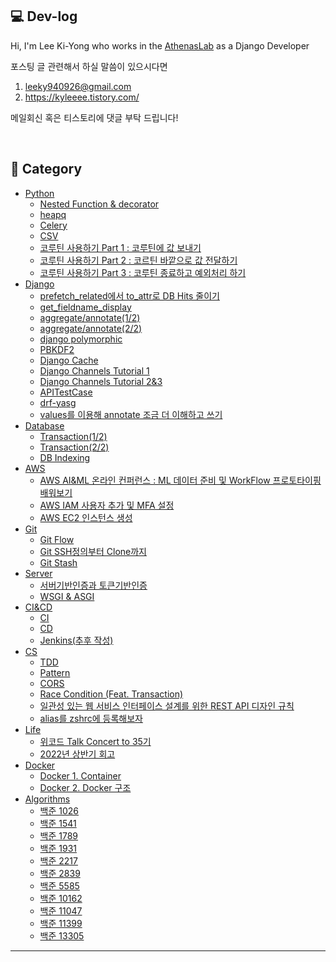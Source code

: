 ## 💻 Dev-log


Hi, I'm Lee Ki-Yong who works in the [AthenasLab](https://www.athenaslab.com/) as a Django Developer <br>

포스팅 글 관련해서 하실 말씀이 있으시다면

1. leeky940926@gmail.com
2. https://kyleeee.tistory.com/

메일회신 혹은 티스토리에 댓글 부탁 드립니다!

<br>

## 📂 Category
* [Python](https://github.com/leeky940926/dev-log/tree/main/Python)
    * [Nested Function & decorator](https://github.com/leeky940926/dev-log/blob/main/Python/Nested%20Function%20&%20decorator.md) 
    * [heapq](https://github.com/leeky940926/dev-log/blob/main/Python/heapq.md)
    * [Celery](https://github.com/leeky940926/dev-log/blob/main/Python/Celery%20-%20Distributed%20Task%20Queue.md)
    * [CSV](https://github.com/leeky940926/dev-log/blob/main/Python/python으로%20csv파일%20만들기.md)
    * [코루틴 사용하기 Part 1 : 코루틴에 값 보내기](https://github.com/leeky940926/dev-log/blob/main/Python/%EC%BD%94%EB%A3%A8%ED%8B%B4%20%EC%82%AC%EC%9A%A9%ED%95%98%EA%B8%B0%20Part1%20:%20%EC%BD%94%EB%A3%A8%ED%8B%B4%EC%97%90%20%EA%B0%92%20%EB%B3%B4%EB%82%B4%EA%B8%B0.md)
    * [코루틴 사용하기 Part 2 : 코르틴 바깥으로 값 전달하기](https://github.com/leeky940926/dev-log/blob/main/Python/%EC%BD%94%EB%A3%A8%ED%8B%B4%20%EC%82%AC%EC%9A%A9%ED%95%98%EA%B8%B0%20Part2%20:%20%EC%BD%94%EB%A3%A8%ED%8B%B4%20%EB%B0%94%EA%B9%A5%EC%9C%BC%EB%A1%9C%20%EA%B0%92%20%EC%A0%84%EB%8B%AC%ED%95%98%EA%B8%B0.md)
    * [코루틴 사용하기 Part 3 : 코루틴 종료하고 예외처리 하기](https://github.com/leeky940926/dev-log/blob/main/Python/%EC%BD%94%EB%A3%A8%ED%8B%B4%20%EC%82%AC%EC%9A%A9%ED%95%98%EA%B8%B0%20Part3%20:%20%EC%BD%94%EB%A3%A8%ED%8B%B4%20%EC%A2%85%EB%A3%8C%ED%95%98%EA%B3%A0%20%EC%98%88%EC%99%B8%EC%B2%98%EB%A6%AC%20%ED%95%98%EA%B8%B0.md)
* [Django](https://github.com/leeky940926/dev-log/tree/main/Django)
    * [prefetch_related에서 to_attr로 DB Hits 줄이기](https://github.com/leeky940926/dev-log/blob/main/Django/prefetch_related%EC%97%90%EC%84%9C%20to_attr%EB%A1%9C%20DB%20Hits%20%EC%A4%84%EC%9D%B4%EA%B8%B0.md)
    * [get_fieldname_display](https://github.com/leeky940926/dev-log/blob/main/Django/get_fieldname_display.md)
    * [aggregate/annotate(1/2)](https://github.com/leeky940926/dev-log/blob/main/Django/aggregate%26annotate(1of2).md)
    * [aggregate/annotate(2/2)](https://github.com/leeky940926/dev-log/blob/main/Django/aggregate%26annotate(2of2).md)
    * [django polymorphic](https://github.com/leeky940926/dev-log/blob/main/Django/django%20polymorphic.md)
    * [PBKDF2](https://github.com/leeky940926/dev-log/blob/main/Django/PBKDF2.md)
    * [Django Cache](https://github.com/leeky940926/dev-log/blob/main/Django/Django%20Cache.md)
    * [Django Channels Tutorial 1](https://github.com/leeky940926/dev-log/blob/main/Django/Django%20Channels%20Tutorial%20Part%201.md)
    * [Django Channels Tutorial 2&3](https://github.com/leeky940926/dev-log/blob/main/Django/Django%20Channels%20Tutorial%20Part%202%20%26%203.md)
    * [APITestCase](https://github.com/leeky940926/dev-log/blob/main/Django/APITestCase.md)
    * [drf-yasg](https://github.com/leeky940926/dev-log/blob/main/Django/drf-yasg.md)
    * [values를 이용해 annotate 조금 더 이해하고 쓰기](https://github.com/leeky940926/dev-log/blob/main/Django/values를%20이용해%20annotate%20조금%20더%20이해하고%20쓰기.md)
* [Database](https://github.com/leeky940926/dev-log/tree/main/Database)
    * [Transaction(1/2)](https://github.com/leeky940926/dev-log/blob/main/Database/Transaction(1of2).md) 
    * [Transaction(2/2)](https://github.com/leeky940926/dev-log/blob/main/Database/Transaction(2of2).md)
    * [DB Indexing](https://github.com/leeky940926/dev-log/blob/main/Database/DB%20Indexing.md)
* [AWS](https://github.com/leeky940926/dev-log/tree/main/AWS)
    * [AWS AI&ML 온라인 컨퍼런스 : ML 데이터 준비 및 WorkFlow 프로토타이핑 배워보기](https://github.com/leeky940926/dev-log/blob/main/AWS/AWS%20AI&ML%20온라인%20컨퍼런스%20:%20ML%20데이터%20준비%20및%20WorkFlow%20프로토타이핑%20배워보기.md)
    * [AWS IAM 사용자 추가 및 MFA 설정](https://github.com/leeky940926/dev-log/blob/main/AWS/AWS%20IAM을%20이용한%20사용자%20권한%20설정과%20MFA%20설정.md)
    * [AWS EC2 인스턴스 생성](https://github.com/leeky940926/dev-log/blob/main/AWS/AWS%20EC2%20인스턴스%20생성.md)
* [Git](https://github.com/leeky940926/dev-log/tree/main/Git)
    * [Git Flow](https://github.com/leeky940926/dev-log/blob/main/Git/Git%20Flow.md)
    * [Git SSH정의부터 Clone까지](https://github.com/leeky940926/dev-log/blob/main/Git/Git%20SSH정의부터%20Clone까지.md)
    * [Git Stash](https://github.com/leeky940926/dev-log/blob/main/Git/git%20stash.md)
* [Server](https://github.com/leeky940926/dev-log/tree/main/Server)
    * [서버기반인증과 토큰기반인증](https://github.com/leeky940926/dev-log/blob/main/Server/서버기반인증과%20토큰기반인증.md)
    * [WSGI & ASGI](https://github.com/leeky940926/dev-log/blob/main/Server/WSGI%20%26%20ASGI.md)
* [CI&CD](https://github.com/leeky940926/dev-log/tree/main/CICD)
    * [CI](https://github.com/leeky940926/dev-log/blob/main/CICD/CICD(1of2).md)
    * [CD](https://github.com/leeky940926/dev-log/blob/main/CICD/CICD(2of2).md)
    * [Jenkins(추후 작성)]()
* [CS](https://github.com/leeky940926/dev-log/tree/main/CS)
    * [TDD](https://github.com/leeky940926/dev-log/blob/main/CS/TDD.md)
    * [Pattern](https://github.com/leeky940926/dev-log/blob/main/CS/Pattern.md)
    * [CORS](https://github.com/leeky940926/dev-log/blob/main/CS/CORS.md)
    * [Race Condition (Feat. Transaction)](https://github.com/leeky940926/dev-log/blob/main/CS/Race%20Condition%20(Feat.%20Transaction).md)
    * [일관성 있는 웹 서비스 인터페이스 설계를 위한 REST API 디자인 규칙](https://github.com/leeky940926/dev-log/blob/main/CS/일관성%20있는%20웹%20서비스%20인터페이스%20설계를%20위한%20REST%20API%20디자인%20규칙.md)
    * [alias를 zshrc에 등록해보자](https://github.com/leeky940926/dev-log/blob/main/CS/alias를%20zshrc에%20등록해보자.md)
* [Life](https://github.com/leeky940926/dev-log/tree/main/Life)
   * [위코드 Talk Concert to 35기](https://github.com/leeky940926/dev-log/blob/main/Life/위코드%20Talk%20Concert%20to%2035기.md) 
   * [2022년 상반기 회고](https://github.com/leeky940926/dev-log/blob/main/Life/2022년%20상반기%20회고.md)
* [Docker](https://github.com/leeky940926/dev-log/tree/main/Docker)
    * [Docker 1. Container](https://github.com/leeky940926/dev-log/blob/main/Docker/Docker(1)%20-%20Container.md)
    * [Docker 2. Docker 구조](https://github.com/leeky940926/dev-log/blob/main/Docker/Docker(2)%20-%20Docker%20구조.md)  
* [Algorithms](https://github.com/leeky940926/dev-log/tree/main/Algorithms)
    * [백준 1026](https://github.com/leeky940926/dev-log/blob/main/Algorithms/백준%201026.md)
    * [백준 1541](https://github.com/leeky940926/dev-log/blob/main/Algorithms/백준%201541.md)
    * [백준 1789](https://github.com/leeky940926/dev-log/blob/main/Algorithms/백준%201789.md)
    * [백준 1931](https://github.com/leeky940926/dev-log/blob/main/Algorithms/백준%201931.md)
    * [백준 2217](https://github.com/leeky940926/dev-log/blob/main/Algorithms/백준%202217.md)
    * [백준 2839](https://github.com/leeky940926/dev-log/blob/main/Algorithms/백준%202839.md)
    * [백준 5585](https://github.com/leeky940926/dev-log/blob/main/Algorithms/백준%205585.md)
    * [백준 10162](https://github.com/leeky940926/dev-log/blob/main/Algorithms/백준%2010162.md)
    * [백준 11047](https://github.com/leeky940926/dev-log/blob/main/Algorithms/백준%2011047.md)
    * [백준 11399](https://github.com/leeky940926/dev-log/blob/main/Algorithms/백준%2011399.md)
    * [백준 13305](https://github.com/leeky940926/dev-log/blob/main/Algorithms/백준%2013305.md)

----
